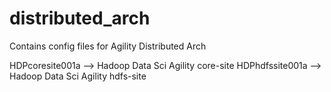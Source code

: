 # distributed_arch
Contains config files for Agility Distributed Arch

HDPcoresite001a --> Hadoop Data Sci Agility core-site
HDPhdfssite001a --> Hadoop Data Sci Agility hdfs-site
